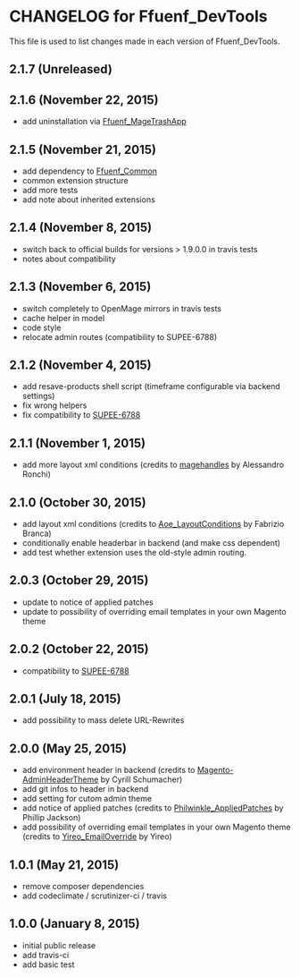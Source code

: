 # CHANGELOG for Ffuenf_DevTools

This file is used to list changes made in each version of Ffuenf_DevTools.

## 2.1.7 (Unreleased)

## 2.1.6 (November 22, 2015)

* add uninstallation via [Ffuenf_MageTrashApp](https://github.com/ffuenf/Ffuenf_MageTrashApp)

## 2.1.5 (November 21, 2015)

* add dependency to [Ffuenf_Common](https://github.com/ffuenf/Ffuenf_Common)
* common extension structure
* add more tests
* add note about inherited extensions

## 2.1.4 (November 8, 2015)

* switch back to official builds for versions > 1.9.0.0 in travis tests
* notes about compatibility

## 2.1.3 (November 6, 2015)

* switch completely to OpenMage mirrors in travis tests
* cache helper in model
* code style
* relocate admin routes (compatibility to SUPEE-6788)

## 2.1.2 (November 4, 2015)

* add resave-products shell script (timeframe configurable via backend settings)
* fix wrong helpers
* fix compatibility to [SUPEE-6788](https://info2.magento.com/rs/318-XBX-392/images/SUPEE-6788-Technical%20Details.pdf?mkt_tok=3RkMMJWWfF9wsRolv6jPZKXonjHpfsX66uskXqOxlMI%2F0ER3fOvrPUfGjI4CSMFjI%2BSLDwEYGJlv6SgFSbHNMbhiwrgOUhM%3D)

## 2.1.1 (November 1, 2015)

* add more layout xml conditions (credits to [magehandles](https://github.com/aleron75/magehandles) by Alessandro Ronchi)

## 2.1.0 (October 30, 2015)

* add layout xml conditions (credits to [Aoe_LayoutConditions](https://github.com/fbrnc/Aoe_LayoutConditions) by Fabrizio Branca)
* conditionally enable headerbar in backend (and make css dependent)
* add test whether extension uses the old-style admin routing.

## 2.0.3 (October 29, 2015)

* update to notice of applied patches
* update to possibility of overriding email templates in your own Magento theme

## 2.0.2 (October 22, 2015)

* compatibility to [SUPEE-6788](https://info2.magento.com/rs/318-XBX-392/images/SUPEE-6788-Technical%20Details.pdf?mkt_tok=3RkMMJWWfF9wsRolv6jPZKXonjHpfsX66uskXqOxlMI%2F0ER3fOvrPUfGjI4CSMFjI%2BSLDwEYGJlv6SgFSbHNMbhiwrgOUhM%3D)

## 2.0.1 (July 18, 2015)

* add possibility to mass delete URL-Rewrites

## 2.0.0 (May 25, 2015)

* add environment header in backend (credits to [Magento-AdminHeaderTheme](https://github.com/Zookal/Magento-AdminHeaderTheme) by Cyrill Schumacher)
* add git infos to header in backend
* add setting for cutom admin theme
* add notice of applied patches (credits to [Philwinkle_AppliedPatches](https://github.com/philwinkle/Philwinkle_AppliedPatches) by Phillip Jackson)
* add possibility of overriding email templates in your own Magento theme (credits to [Yireo_EmailOverride](https://github.com/yireo/Yireo_EmailOverride) by Yireo)

## 1.0.1 (May 21, 2015)

* remove composer dependencies
* add codeclimate / scrutinizer-ci / travis

## 1.0.0 (January 8, 2015)

* initial public release
* add travis-ci
* add basic test
